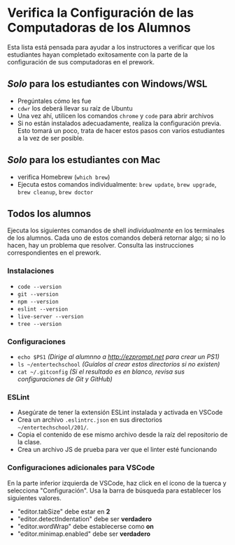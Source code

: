 ﻿# Verifica la Configuración de las Computadoras de los Alumnos

Esta lista está pensada para ayudar a los instructores a verificar que los estudiantes hayan completado exitosamente con la parte de la configuración de sus computadoras en el prework.

## *Solo* para los estudiantes con Windows/WSL

- Pregúntales cómo les fue
- `cdwr` los deberá llevar su raíz de Ubuntu
- Una vez ahí, utilicen los comandos `chrome` y `code` para abrir archivos
- Si no están instalados adecuadamente, realiza la configuración previa. Esto tomará un poco, trata de hacer estos pasos con varios estudiantes a la vez de ser posible.

## *Solo* para los estudiantes con Mac

- verifica Homebrew (`which brew`)
- Ejecuta estos comandos individualmente: `brew update`, `brew upgrade`, `brew cleanup`, `brew doctor`

## Todos los alumnos

Ejecuta los siguientes comandos de shell *individualmente* en los terminales de los alumnos. Cada uno de estos comandos deberá retornar algo; si no lo hacen, hay un problema que resolver. Consulta las instrucciones correspondientes en el prework.

### Instalaciones

- `code --version`
- `git --version`
- `npm --version`
- `eslint --version`
- `live-server --version`
- `tree --version`

### Configuraciones

- `echo $PS1` *(Dirige al alumnno a http://ezprompt.net para crear un PS1)*
- `ls ~/entertechschool` *(Guíalos al crear estos directorios si no existen)*
- `cat ~/.gitconfig` *(Si el resultado es en blanco, revisa sus configuraciones de Git y GitHub)*

### ESLint

- Asegúrate de tener la extensión ESLint instalada y activada en VSCode
- Crea un archivo `.eslintrc.json` en sus directorios `~/entertechschool/201/`.
- Copia el contenido de ese mismo archivo desde la raíz del repositorio de la clase.
- Crea un archivo JS de prueba para ver que el linter esté funcionando

### Configuraciones adicionales para VSCode

En la parte inferior izquierda de VSCode, haz click en el ícono de la tuerca y selecciona "Configuración". Usa la barra de búsqueda para establecer los siguientes valores.

- "editor.tabSize" debe estar en **2**
- "editor.detectIndentation" debe ser **verdadero**
- "editor.wordWrap" debe establecerse como **on**
- "editor.minimap.enabled" debe ser **verdadero**
